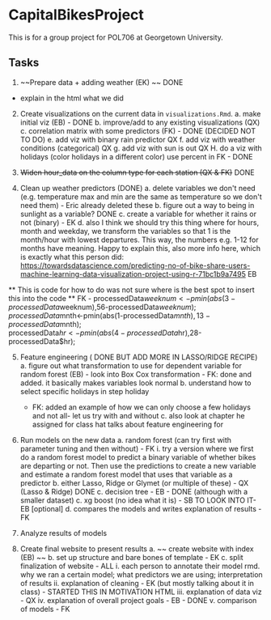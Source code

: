 # CapitalBikesProject

This is for a group project for POL706 at Georgetown University.

## Tasks 

1. ~~Prepare data + adding weather (EK) ~~  DONE

- explain in the html what we did

2. Create visualizations on the current data in `visualizations.Rmd`. 
	a. make initial viz (EB) - DONE
	b. improve/add to any existing visualizations (QX)
	c. correlation matrix with some predictors (FK) - DONE (DECIDED NOT TO DO)
	e. add viz with binary rain predictor QX
	f. add viz with weather conditions (categorical) QX
	g. add viz with sun is out QX
	H. do a viz with holidays (color holidays in a different color) use percent in FK -  DONE

3. ~~Widen hour_data on the column type for each station (QX & FK)~~ DONE

4. Clean up weather predictors (DONE)
	a. delete variables we don't need (e.g. temperature max and min are the same as temperature so we don't need them) - Eric already deleted these
	b. figure out a way to being in sunlight as a variable? DONE
	c. create a variable for whether it rains or not (binary) - EK
	d. also I think we should try this thing where for hours, month and weekday, we transform the variables so that 1 is the month/hour with lowest departures. This way, the numbers e.g. 1-12 for months have meaning. Happy to explain this, also more info here, which is exactly what this person did: https://towardsdatascience.com/predicting-no-of-bike-share-users-machine-learning-data-visualization-project-using-r-71bc1b9a7495 EB
	
**	This is code for how to do was not sure where is the best spot to insert this into the code
**	FK - 
	processedData$weeknum<-pmin(abs(3-processedData$weeknum),56-processedData$weeknum);  
	processedData$mnth<-pmin(abs(1-processedData$mnth),13-processedData$mnth);  
	processedData$hr<-pmin(abs(4-processedData$hr),28-processedData$hr);  

5. Feature engineering ( DONE BUT ADD MORE IN LASSO/RIDGE RECIPE)
	a. figure out what transformation to use for dependent variable for random forest (EB) - look into Box Cox transformation
	    - FK: done and added. it basically makes variables look normal
	b. understand how to select specific holidays in step holiday
      - FK: added an example of how we can only choose a few holidays and not all- let us try with and without
  c. also look at chapter he assigned for class hat talks about feature engineering for 

6. Run models on the new data
	a. random forest (can try first with parameter tuning and then without) - FK
		i. try a version where we first do a random forest model to predict a binary variable of whether bikes are departing or not. Then use the predictions to create a new variable and estimate a random forest model that uses that variable as a predictor
	b. either Lasso, Ridge or Glymet (or multiple of these) - QX (Lasso & Ridge) DONE
	c. decision tree - EB - DONE (although with a smaller dataset)
	c. xg boost (no idea what it is) - SB TO LOOK INTO IT- EB [optional]
	d. compares the models and writes explanation of results - FK

7. Analyze results of models

8. Create final website to present results
	a.  ~~  create website with index (EB) ~~ 
	b. set up structure and bare bones of template - EK
	c. split finalization of website - ALL
		i. each person to annotate their model rmd. why we ran a certain model; what predictors we are using; interpretation of results
		ii. explanation of cleaning - EK (but mostly talking about it in class) - STARTED THIS IN MOTIVATION HTML
		iii. explanation of data viz - QX
		iv. explanation of overall project goals - EB -  DONE
		v. comparison of models - FK